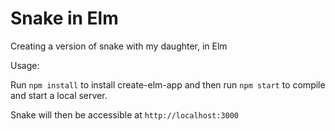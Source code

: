 # Snake in Elm

Creating a version of snake with my daughter, in Elm


Usage:

Run `npm install` to install create-elm-app and then run `npm start` to compile and start a local server.

Snake will then be accessible at `http://localhost:3000`


